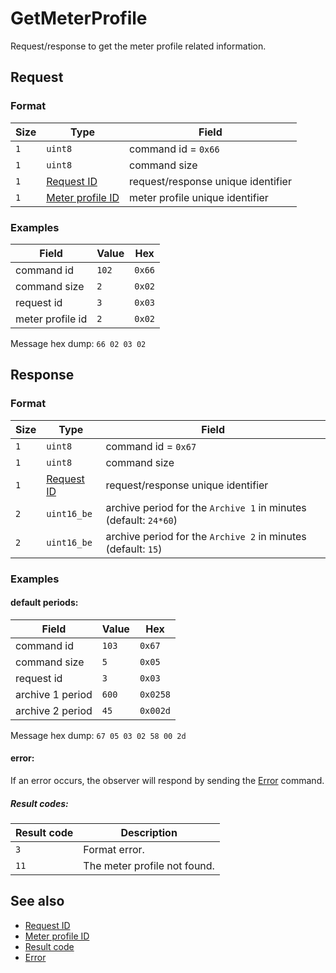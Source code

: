 # GetMeterProfile

Request/response to get the meter profile related information.


## Request

### Format

| Size | Type                                             | Field                              |
| ---- | ------------------------------------------------ | ---------------------------------- |
| `1`  | `uint8`                                          | command id = `0x66`                |
| `1`  | `uint8`                                          | command size                       |
| `1`  | [Request ID](../types.md#request-id)             | request/response unique identifier |
| `1`  | [Meter profile ID](../types.md#meter-profile-id) | meter profile unique identifier    |


### Examples

| Field            | Value | Hex    |
| ---------------- | ----- | ------ |
| command id       | `102` | `0x66` |
| command size     | `2`   | `0x02` |
| request id       | `3`   | `0x03` |
| meter profile id | `2`   | `0x02` |

Message hex dump: `66 02 03 02`


## Response

### Format

| Size | Type                                 | Field                                                            |
| ---- | ------------------------------------ | ---------------------------------------------------------------- |
| `1`  | `uint8`                              | command id = `0x67`                                              |
| `1`  | `uint8`                              | command size                                                     |
| `1`  | [Request ID](../types.md#request-id) | request/response unique identifier                               |
| `2`  | `uint16_be`                          | archive period for the `Archive 1` in minutes (default: `24*60`) |
| `2`  | `uint16_be`                          | archive period for the `Archive 2` in minutes (default: `15`)    |


### Examples

#### default periods:

| Field            | Value | Hex      |
| ---------------- | ----- | -------- |
| command id       | `103` | `0x67`   |
| command size     | `5`   | `0x05`   |
| request id       | `3`   | `0x03`   |
| archive 1 period | `600` | `0x0258` |
| archive 2 period | `45`  | `0x002d` |


Message hex dump: `67 05 03 02 58 00 2d`

#### error:

If an error occurs, the observer will respond by sending the [Error](./uplink/Error.md) command.

##### Result codes:

| Result code | Description                  |
| ----------- | ---------------------------- |
| `3`         | Format error.                |
| `11`        | The meter profile not found. |

## See also

* [Request ID](../types.md#request-id)
* [Meter profile ID](../types.md#meter-profile-id)
* [Result code](../types.md#result-code)
* [Error](./uplink/Error.md)
